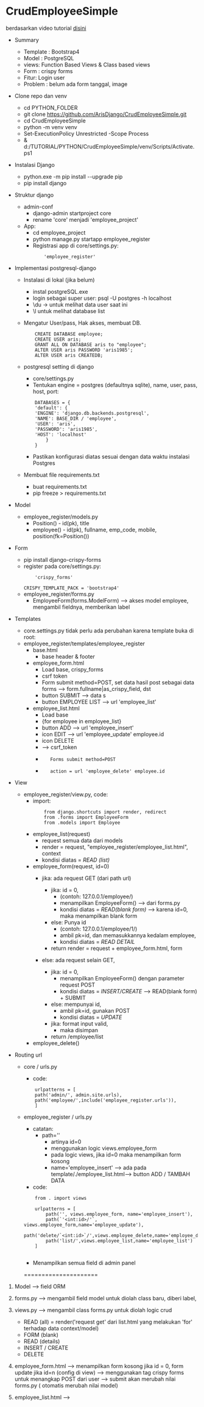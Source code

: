# CrudEmployeeSimple
berdasarkan video tutorial [disini](https://www.youtube.com/watch?v=N6jzspc2kds&list=PLVZjE_PlezICSdGDkJOvZyaMJ9qq5GM91&index=11&t=1598s)

- Summary
    - Template : Bootstrap4
    - Model : PostgreSQL
    - views: Function Based Views & Class based views
    - Form : crispy forms
    - Fitur: Login user
    - Problem : belum ada form tanggal, image

- Clone repo dan venv
    - cd PYTHON_FOLDER
    - git clone https://github.com/ArisDjango/CrudEmployeeSimple.git
    - cd CrudEmployeeSimple
    - python -m venv venv
    - Set-ExecutionPolicy Unrestricted -Scope Process
    - & d:/TUTORIAL/PYTHON/CrudEmployeeSimple/venv/Scripts/Activate.ps1

- Instalasi Django
    - python.exe -m pip install --upgrade pip
    - pip install django


- Struktur django
    - admin-conf
        - django-admin startproject core
        - rename 'core' menjadi 'employee_project'
    - App:
        - cd employee_project
        - python manage.py startapp employee_register 
        - Registrasi app di core/settings.py:
            ```
                'employee_register'
            ```
- Implementasi postgresql-django
    - Instalasi di lokal (jika belum)
        - instal postgreSQL.exe
        - login sebagai super user: psql -U postgres -h localhost
        - \du -> untuk melihat data user saat ini
        - \l untuk melihat database list
    - Mengatur User/pass, Hak akses, membuat DB.
        ```
            CREATE DATABASE employee;
            CREATE USER aris;
            GRANT ALL ON DATABASE aris to "employee";
            ALTER USER aris PASSWORD 'aris1985';
            ALTER USER aris CREATEDB;
        ```
    - postgresql setting di django
        - core/settings.py
        - Tentukan engine = postgres (defaultnya sqlite), name, user, pass, host, port: 
        ```
            DATABASES = {
            'default': {
            'ENGINE': 'django.db.backends.postgresql',
            'NAME': BASE_DIR / 'employee',
            'USER': 'aris',
            'PASSWORD': 'aris1985',
            'HOST': 'localhost'
                }
            }
        ```
        - Pastikan konfigurasi diatas sesuai dengan data waktu instalasi Postgres

    - Membuat file requirements.txt
        - buat requirements.txt
        - pip freeze > requirements.txt
- Model
    - employee_register/models.py
        - Position() - id(pk), title
        - employee() - id(pk), fullname, emp_code, mobile, position(fk=Position())

- Form
    - pip install django-crispy-forms
    - register pada core/settings.py:
        ```
            'crispy_forms'
        ```
        `CRISPY_TEMPLATE_PACK = 'bootstrap4'`
    - employee_register/forms.py
        - EmployeeForm(forms.ModelForm)
            --> akses model employee, mengambil fieldnya, memberikan label

- Templates
    - core.settings.py tidak perlu ada perubahan karena template buka di root:
        <!-- - Pastikan 'bootstrap4' sudah teregister
        - `'DIRS': ['templates'],` -->
    - employee_register/templates/employee_register
        - base.html 
            - base header & footer
        - employee_form.html
            - Load base, crispy_forms
            - csrf token
            - Form submit method=POST, set data hasil post sebagai data forms --> form.fullname|as_crispy_field, dst
            - button SUBMIT --> data s
            - button EMPLOYEE LIST --> url 'employee_list'
        - employee_list.html
            - Load base
            - {for employee in employee_list}
            - button ADD --> url 'employee_insert'
            - icon EDIT --> url 'employee_update' employee.id
            - icon DELETE 
            -    --> csrf_token
            -        Forms submit method=POST
            -        action = url 'employee_delete' employee.id
            
- View
    - employee_register/view.py, code:
        - import:
            ```
                from django.shortcuts import render, redirect
                from .forms import EmployeeForm
                from .models import Employee
            ```
        - employee_list(request)
            - request semua data dari models
            - render = request, "employee_register/employee_list.html", context
            - kondisi diatas = _READ (list)_
        - employee_form(request, id=0)
            - jika: ada request GET (dari path url)
                - jika: id = 0,
                    - (contoh: 127.0.0.1/employee/)
                    - menampilkan EmployeeForm() --> dari forms.py
                    - kondisi diatas = _READ(blank form)_ --> karena id=0, maka menampilkan blank form
                - else: Punya id
                    - (contoh: 127.0.0.1/employee/1/)
                    - ambil pk=id, dan memasukkannya kedalam employee,
                    - kondisi diatas = _READ DETAIL_
                - return render = request + employee_form.html, form

            - else: ada request selain GET,
                - jika: id = 0,
                    - menampilkan EmployeeForm() dengan parameter request POST
                    - kondisi diatas = _INSERT/CREATE_ --> READ(blank form) + SUBMIT
                - else: mempunyai id,
                    - ambil pk=id, gunakan POST
                    - kondisi diatas = _UPDATE_
                - jika: format input valid,
                    - maka disimpan
                - return /employee/list
        - employee_delete()
        
- Routing url
    - core / urls.py
        - code:
        ```
            urlpatterns = [
            path('admin/', admin.site.urls),
            path('employee/',include('employee_register.urls')),
            ]

        ```
    - employee_register / urls.py
        - catatan:
            - path=''
                - artinya id=0
                - menggunakan logic views.employee_form
                - pada logic views, jika id=0 maka menampilkan form kosong
                - name='employee_insert' --> ada pada template/./employee_list.html--> button ADD / TAMBAH DATA
        - code:
        ```
            from . import views

            urlpatterns = [
                path('', views.employee_form, name='employee_insert'),
                path(`'<int:id>/'`, views.employee_form,name='employee_update'), 
                path('delete/`<int:id>`/',views.employee_delete,name='employee_delete'),
                path('list/',views.employee_list,name='employee_list') 
            ]
                    
        ```

        - Menampilkan semua field di admin panel


        =====================
1. Model --> field ORM
2. forms.py --> mengambil field model untuk diolah class baru, diberi label,

3. views.py --> mengambil class forms.py untuk diolah logic crud
    - READ (all) = render('request get' dari list.html yang melakukan 'for' terhadap data context/model)
    - FORM (blank)
    - READ (details)
    - INSERT / CREATE
    - DELETE

4. employee_form.html --> menampilkan form kosong jika id = 0, form update jika id=n (config di view)
                      --> menggunakan tag crispy forms untuk menangkap POST dari user
                      --> submit akan merubah nilai forms.py ( otomatis merubah nilai model)

5. employee_list.html --> 
